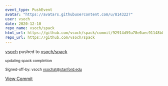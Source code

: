 ```yaml
---
event_type: PushEvent
avatar: "https://avatars.githubusercontent.com/u/814322?"
user: vsoch
date: 2020-12-10
repo_name: vsoch/spack
html_url: https://github.com/vsoch/spack/commit/92914d59a78e0aec91148b8ae2b38471f4566467
repo_url: https://github.com/vsoch/spack
---
```


<a href='https://github.com/vsoch' target='_blank'>vsoch</a> pushed to <a href='https://github.com/vsoch/spack' target='_blank'>vsoch/spack</a>

<small>updating spack completion

Signed-off-by: vsoch <vsochat@stanford.edu></small>

<a href='https://github.com/vsoch/spack/commit/92914d59a78e0aec91148b8ae2b38471f4566467' target='_blank'>View Commit</a>